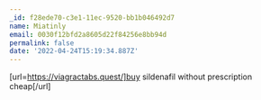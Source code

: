 ```yaml
---
_id: f28ede70-c3e1-11ec-9520-bb1b046492d7
name: Miatinly
email: 0030f12bfd2a8605d22f84256e8bb94d
permalink: false
date: '2022-04-24T15:19:34.887Z'
---
```

[url=https://viagractabs.quest/]buy sildenafil without prescription cheap[/url]
